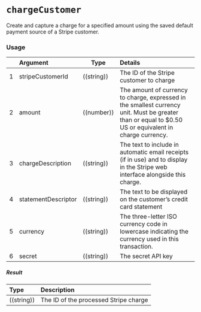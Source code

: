 # `chargeCustomer`

Create and capture a charge for a specified amount using the saved default payment source of a Stripe customer.

### Usage

|    |    Argument    | Type        | Details        |
|---|:--------------------|-------------------|:-----------------------------------|
| 1 | stripeCustomerId    | ((string))    | The ID of the Stripe customer to charge
| 2 | amount        | ((number))    | The amount of currency to charge, expressed in the smallest currency unit. Must be greater than or equal to $0.50 US or equivalent in charge currency.
| 3 | chargeDescription    | ((string))    | The text to include in automatic email receipts (if in use) and to display in the Stripe web interface alongside this charge.
| 4 | statementDescriptor    | ((string))    | The text to be displayed on the customer’s credit card statement
| 5 | currency        | ((string))    | The three-letter ISO currency code in lowercase indicating the currency used in this transaction.
| 6 | secret        | ((string))    | The secret API key

##### Result

| Type                | Description      |
|:--------------------|:-----------------|
| ((string))     | The ID of the processed Stripe charge
